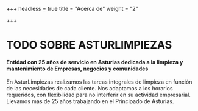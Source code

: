 +++
headless = true
title = "Acerca de"
weight = "2"

+++
# TODO SOBRE ASTURLIMPIEZAS

#### Entidad con 25 años de servicio en Asturias dedicada a la limpieza y mantenimiento de Empresas, negocios y comunidades

En AsturLimpiezas realizamos las tareas integrales de limpieza en función de las necesidades de cada cliente. Nos adaptamos a los horarios requeridos, con flexibilidad para no interferir en su actividad empresarial. Llevamos más de 25 años trabajando en el Principado de Asturias.